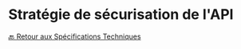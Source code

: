 # Stratégie de sécurisation de l'API

[🔙 Retour aux Spécifications Techniques](../specifications-techniques/README.md)
